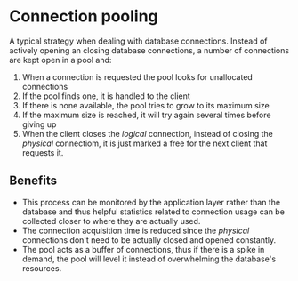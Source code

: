 # Connection pooling
A typical strategy when dealing with database connections. Instead of actively opening an closing database connections, a number of connections are kept open in a pool and:

1. When a connection is requested the pool looks for unallocated connections
2. If the pool finds one, it is handled to the client
3. If there is none available, the pool tries to grow to its maximum size
4. If the maximum size is reached, it will try again several times before giving up
5. When the client closes the *logical* connection, instead of closing the *physical* connectiom, it is just marked a free for the next client that requests it.

## Benefits
* This process can be monitored by the application layer rather than the database and thus helpful statistics related to connection usage can be collected closer to where they are actually used.
* The connection acquisition time is reduced since the *physical* connections don't need to be actually closed and opened constantly.
* The pool acts as a buffer of connections, thus if there is a spike in demand, the pool will level it instead of overwhelming the database's resources.
